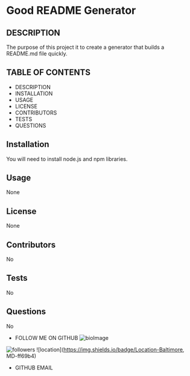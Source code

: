 
# Good README Generator

## DESCRIPTION

The purpose of this project it to create a generator that builds a README.md file quickly.


## TABLE OF CONTENTS

*  DESCRIPTION
*  INSTALLATION
*  USAGE
*  LICENSE
*  CONTRIBUTORS
*  TESTS
*  QUESTIONS




## Installation

You will need to install node.js and npm libraries.

## Usage

None

## License

None

## Contributors

No

## Tests

No


## Questions

No


  * FOLLOW ME ON GITHUB
  ![bioImage](https://avatars0.githubusercontent.com/u/59583325?v=4&s=200)

  ![followers](https://img.shields.io/badge/Followers-8-success)
  ![location](https://img.shields.io/badge/Location-Baltimore, MD-ff69b4)
  * GITHUB EMAIL

